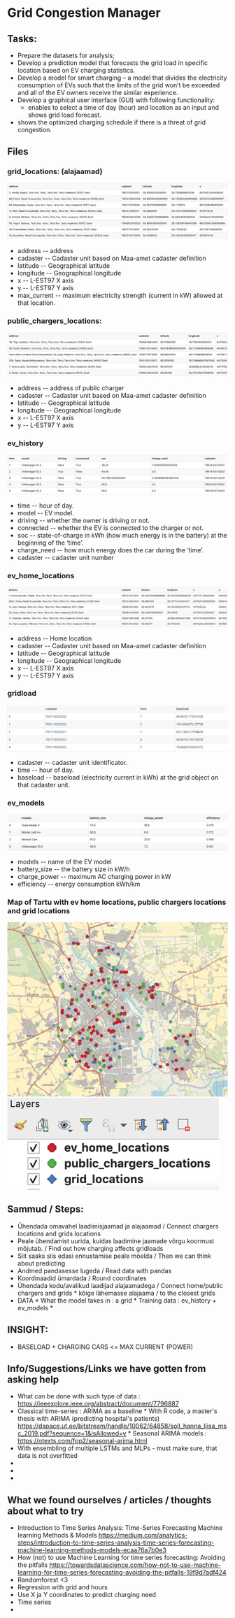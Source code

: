 # Grid Congestion Manager


## Tasks:
 * Prepare the datasets for analysis;
 * Develop a prediction model that forecasts the grid load in specific location based on EV charging statistics.
 * Develop a model for smart charging – a model that divides the electricity consumption of EVs such that the limits of the grid won’t be exceeded and all of the EV owners receive the similar experience.
 * Develop a graphical user interface (GUI) with following functionality: 
   * enables to select a time of day (hour) and location as an input and shows grid load forecast.
 * shows the optimized charging schedule if there is a threat of grid congestion.


## Files
### grid_locations: (alajaamad)
![grid_locations (alajaamad)](https://github.com/ilmaruduste/grid_congestion_manager/blob/main/grid_congestion_data%20pictures/grid_locations.png?raw=true)
  *  address -- address
  *  cadaster -- Cadaster unit based on Maa-amet cadaster definition
  *  latitude -- Geographical latitude
  *  longitude -- Geographical longitude
  *  x -- L-EST97 X axis
  *  y -- L-EST97 Y axis
  *  max_current -- maximum electricity strength (current in kW) allowed at that location. 

### public_chargers_locations:
![public_chargers_locations](https://github.com/ilmaruduste/grid_congestion_manager/blob/main/grid_congestion_data%20pictures/public_chargers_locations.png?raw=true)
  *  address -- address of public charger
  *  cadaster -- Cadaster unit based on Maa-amet cadaster definition
  *  latitude -- Geographical latitude
  *  longitude -- Geographical longitude
  *  x -- L-EST97 X axis
  *  y -- L-EST97 Y axis

### ev_history
![ev_history](https://github.com/ilmaruduste/grid_congestion_manager/blob/main/grid_congestion_data%20pictures/ev_history.png?raw=true)
  *  time -- hour of day.
  *  model -- EV model.
  *  driving -- whether the owner is driving or not.
  *  connected -- whether the EV is connected to the charger or not.
  *  soc -- state-of-charge in kWh (how much energy is in the battery) at the beginning of the ‘time’.
  *  charge_need -- how much energy does the car during the ‘time’. 
  *  cadaster -- cadaster unit number

### ev_home_locations
![ev_home_locations](https://github.com/ilmaruduste/grid_congestion_manager/blob/main/grid_congestion_data%20pictures/ev_home_locations.png?raw=true)
  *  address -- Home location
  *  cadaster -- Cadaster unit based on Maa-amet cadaster definition
  *  latitude -- Geographical latitude
  *  longitude -- Geographical longitude
  *  x -- L-EST97 X axis
  *  y -- L-EST97 Y axis

### gridload
![gridload](https://github.com/ilmaruduste/grid_congestion_manager/blob/main/grid_congestion_data%20pictures/gridload.png?raw=true)
  *  cadaster -- cadaster unit identificator.
  *  time -- hour of day.
  *  baseload -- baseload (electricity current in kWh) at the grid object on that cadaster unit.

### ev_models
![ev_models](https://github.com/ilmaruduste/grid_congestion_manager/blob/main/grid_congestion_data%20pictures/ev_models.png?raw=true)
  *  models -- name of the EV model
  *  battery_size -- the battery size in kW/h
  *  charge_power -- maximum AC charging power in kW
  *  efficiency -- energy consumption kWh/km


### Map of Tartu with ev home locations, public chargers locations and grid locations
![Map of Tartu](https://github.com/ilmaruduste/grid_congestion_manager/blob/main/grid_congestion_data%20pictures/tartu.png?raw=true)
![layers](https://github.com/ilmaruduste/grid_congestion_manager/blob/main/grid_congestion_data%20pictures/layers.png?raw=true)


## Sammud / Steps:

  *  Ühendada omavahel laadimisjaamad ja alajaamad / Connect chargers locations and grids locations
  *  Peale ühendamist uurida, kuidas laadimine jaamade võrgu koormust mõjutab. / Find out how charging affects gridloads
  *  Siit saaks siis edasi ennustamise peale mõelda / Then we can think about predicting
  *  Andmed pandasesse lugeda / Read data with pandas
  *  Koordinaadid ümardada / Round coordinates
  *  Ühendada kodu/avalikud laadijad alajaamadega / Connect home/public chargers and grids
    *  kõige lähemasse alajaama / to the closest grids
  *  DATA
    *  What the model takes in : a grid
    *  Training data : ev_history + ev_models
    *  


## INSIGHT:

  *  BASELOAD + CHARGING CARS <= MAX CURRENT (POWER)



## Info/Suggestions/Links we have gotten from asking help

  *  What can be done with such type of data : https://ieeexplore.ieee.org/abstract/document/7796887
  *  Classical time-series : ARIMA as a baseline
    *  With R code, a master's thesis with ARIMA (predicting hospital's patients) https://dspace.ut.ee/bitstream/handle/10062/64858/soll_hanna_liisa_msc_2019.pdf?sequence=1&isAllowed=y
    *  Seasonal ARIMA models : https://otexts.com/fpp2/seasonal-arima.html
  *  With ensembling of multiple LSTMs and MLPs - must make sure, that data is not overfitted
  *  
  *  
  *  



## What we found ourselves / articles / thoughts about what to try

  *  Introduction to Time Series Analysis: Time-Series Forecasting Machine learning Methods & Models https://medium.com/analytics-steps/introduction-to-time-series-analysis-time-series-forecasting-machine-learning-methods-models-ecaa76a7b0e3 
  *  How (not) to use Machine Learning for time series forecasting: Avoiding the pitfalls https://towardsdatascience.com/how-not-to-use-machine-learning-for-time-series-forecasting-avoiding-the-pitfalls-19f9d7adf424
  *  Randomforest <3
  *  Regression with grid and hours
  *  Use X ja Y coordinates to predict charging need
  *  Time series
  *  
